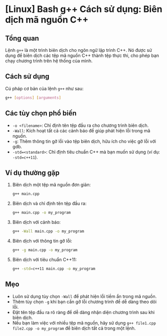 # [Linux] Bash g++ Cách sử dụng: Biên dịch mã nguồn C++

## Tổng quan
Lệnh `g++` là một trình biên dịch cho ngôn ngữ lập trình C++. Nó được sử dụng để biên dịch các tệp mã nguồn C++ thành tệp thực thi, cho phép bạn chạy chương trình trên hệ thống của mình.

## Cách sử dụng
Cú pháp cơ bản của lệnh `g++` như sau:

```bash
g++ [options] [arguments]
```

## Các tùy chọn phổ biến
- `-o <filename>`: Chỉ định tên tệp đầu ra cho chương trình biên dịch.
- `-Wall`: Kích hoạt tất cả các cảnh báo để giúp phát hiện lỗi trong mã nguồn.
- `-g`: Thêm thông tin gỡ lỗi vào tệp biên dịch, hữu ích cho việc gỡ lỗi với gdb.
- `-std=<standard>`: Chỉ định tiêu chuẩn C++ mà bạn muốn sử dụng (ví dụ: `-std=c++11`).

## Ví dụ thường gặp
1. Biên dịch một tệp mã nguồn đơn giản:
   ```bash
   g++ main.cpp
   ```

2. Biên dịch và chỉ định tên tệp đầu ra:
   ```bash
   g++ main.cpp -o my_program
   ```

3. Biên dịch với cảnh báo:
   ```bash
   g++ -Wall main.cpp -o my_program
   ```

4. Biên dịch với thông tin gỡ lỗi:
   ```bash
   g++ -g main.cpp -o my_program
   ```

5. Biên dịch với tiêu chuẩn C++11:
   ```bash
   g++ -std=c++11 main.cpp -o my_program
   ```

## Mẹo
- Luôn sử dụng tùy chọn `-Wall` để phát hiện lỗi tiềm ẩn trong mã nguồn.
- Thêm tùy chọn `-g` khi bạn cần gỡ lỗi chương trình để dễ dàng theo dõi lỗi.
- Đặt tên tệp đầu ra rõ ràng để dễ dàng nhận diện chương trình sau khi biên dịch.
- Nếu bạn làm việc với nhiều tệp mã nguồn, hãy sử dụng `g++ file1.cpp file2.cpp -o my_program` để biên dịch tất cả trong một lệnh.